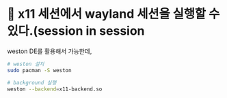 # 󰏢 x11 세션에서 wayland 세션을 실행할 수 있다.(session in session


weston DE를 활용해서 가능한데,

```bash
# weston 설치
sudo pacman -S weston

# background 실행
weston --backend=x11-backend.so
```
